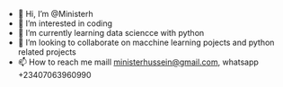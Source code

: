 - 👋 Hi, I’m @Ministerh
- 👀 I’m interested in coding 
- 🌱 I’m currently learning data sciencce with python
- 💞️ I’m looking to collaborate on macchine learning pojects and python related projects
- 📫 How to reach me maill ministerhussein@gmail.com, whatsapp +23407063960990
  
<!---
Ministerh/Ministerh is a ✨ special ✨ repository because its `README.md` (this file) appears on your GitHub profile.
You can click the Preview link to take a look at your changes.
--->
